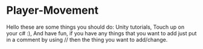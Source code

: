 # Player-Movement
Hello these are some things you should do: Unity tutorials, Touch up on your c# :), And have fun, if you have any things that you want to add just put in a comment by using // then the thing you want to add/change.
